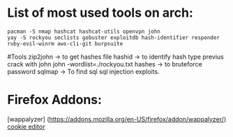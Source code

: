# List of most used tools on arch:

```shell
pacman -S nmap hashcat hashcat-utils openvpn john 
yay -S rockyou seclists gobuster exploitdb hash-identifier responder ruby-evil-winrm aws-cli-git burpsuite
```

#Tools
zip2john -> to get hashes file
hashid -> to identify hash type previus crack with john
john -wordlist=./rockyou.txt hashes -> to bruteforce password
sqlmap -> To find sql sql injection exploits.

# Firefox Addons:

[wappalyzer] (https://addons.mozilla.org/en-US/firefox/addon/wappalyzer/) 
[cookie editor](https://cookie-editor.cgagnier.ca/)

